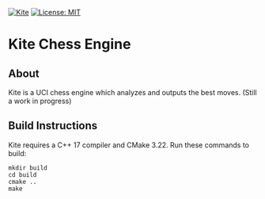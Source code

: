 [![Kite](https://github.com/saifs27/kite-chess/actions/workflows/kite.yml/badge.svg)](https://github.com/saifs27/kite-chess/actions/workflows/kite.yml)
[![License: MIT](https://img.shields.io/badge/License-MIT-yellow.svg)](https://opensource.org/licenses/MIT)



# Kite Chess Engine

## About
Kite is a UCI chess engine which analyzes and outputs the best moves. (Still a work in progress)

## Build Instructions

Kite requires a C++ 17 compiler and CMake 3.22. Run these commands to build:

```
mkdir build
cd build
cmake ..
make
```